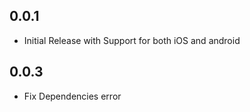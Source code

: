 ## 0.0.1

* Initial Release with Support for both iOS and android

## 0.0.3

* Fix Dependencies error
